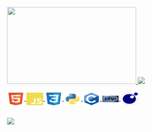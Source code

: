 <a href="#">
	<div>
		<img height="180em" width="300px" src="https://github-readme-stats.vercel.app/api?username=hadaward&show_icons=true&theme=github_dark&include_all_commits=true&count_private=true"/>
		<img height="180em" src="https://github-readme-stats.vercel.app/api/top-langs/?username=hadaward&layout=compact&langs_count=7&theme=github_dark"/>
	</div>
	<div style="display: inline_block">
		<br>
		<img align="center" onclick="event.preventDefault();" alt="HTML" height="30" width="40" src="https://raw.githubusercontent.com/devicons/devicon/master/icons/html5/html5-original.svg">
		<img align="center" alt="JS" height="30" width="40" src="https://raw.githubusercontent.com/devicons/devicon/master/icons/javascript/javascript-plain.svg">
		<img align="center" alt="CSS" height="30" width="40" src="https://raw.githubusercontent.com/devicons/devicon/master/icons/css3/css3-original.svg">
		<img align="center" alt="Python" height="30" width="40" src="https://raw.githubusercontent.com/devicons/devicon/master/icons/python/python-original.svg">
		<img align="center" alt="C" height="30" width="40" src="https://raw.githubusercontent.com/devicons/devicon/master/icons/c/c-original.svg">
		<img align="center" alt="PHP" height="30" width="40" src="https://raw.githubusercontent.com/devicons/devicon/master/icons/php/php-original.svg">
		<img align="center" alt="Lua" height="30" width="40" src="https://raw.githubusercontent.com/devicons/devicon/master/icons/lua/lua-original.svg">
	</div>
</a>

##

<div>
	<a href = "mailto:eduardo.gimenez07@gmail.com"><img src="https://img.shields.io/badge/-Gmail-%23333?style=for-the-badge&logo=gmail&logoColor=white" target="_blank"></a>
</div>
